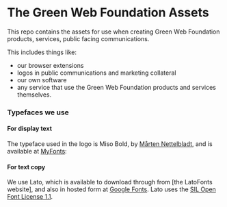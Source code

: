 # The Green Web Foundation Assets

This repo contains the assets for use when creating Green Web Foundation products, services, public facing communications.

This includes things like:

- our browser extensions
- logos in public communications and marketing collateral
- our own software
- any service that use the Green Web Foundation products and services themselves.


### Typefaces we use

#### For display text

The typeface used in the logo is Miso Bold, by [Mårten Nettelbladt][1], and is available at [MyFonts][2]:

[1]: https://www.myfonts.com/foundry/M%C3%A5rten_Nettelbladt/
[2]: https://www.myfonts.com/fonts/martennettelbladt/miso/bold/

#### For text copy

We use Lato, which is available to download through from [the LatoFonts website], and also in hosted form at [Google Fonts][google-lato]. Lato uses the  [SIL Open Font License 1.1][sil-ofl].

[lato-site]: http://www.latofonts.com/lato-free-fonts/
[google-lato]: https://fonts.google.com/specimen/Lato
[sil-ofl]: http://scripts.sil.org/cms/scripts/page.php?site_id=nrsi&id=OFL

